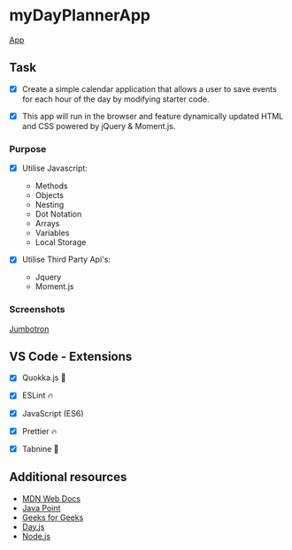 # myDayPlannerApp

[App](https://codesleeps.github.io/myDayPlannerApp/)



## Task

- [x] Create a simple calendar application that allows a user to save events for each hour of the day by modifying starter code.

- [x] This app will run in the browser and feature dynamically updated HTML and CSS powered by jQuery & Moment.js.


### Purpose

- [x] Utilise Javascript:

  - Methods
  - Objects
  - Nesting
  - Dot Notation
  - Arrays
  - Variables
  - Local Storage

- [x] Utilise Third Party Api's:
  
  - Jquery
  - Moment.js






### Screenshots


 [Jumbotron](https://user-images.githubusercontent.com/125808990/229560237-a8504e8f-c413-49ea-ab4d-59b3d97f1481.png)












## VS Code - Extensions

- [x] Quokka.js 🤖
- [x] ESLint 🔥
- [x] JavaScript (ES6) 
- [x] Prettier 🔥
- [x] Tabnine 🤖


## Additional resources

- [MDN Web Docs](https://developer.mozilla.org/en-US/)
- [Java Point](https://www.javatpoint.com/jquery-example)
- [Geeks for Geeks](https://www.geeksforgeeks.org/jquery-examples/)
- [Day.js](https://day.js.org)
- [Node.js](https://nodejs.org/api/synopsis.html)




